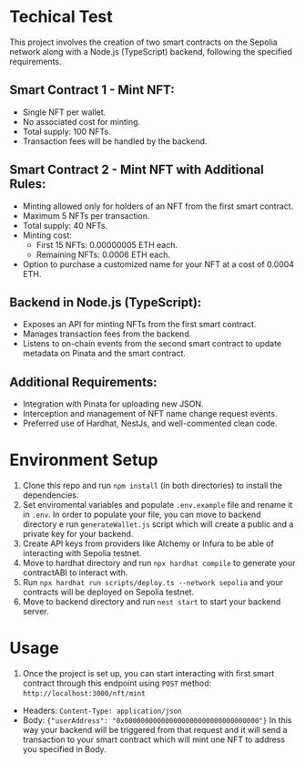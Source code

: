 # Techical Test

This project involves the creation of two smart contracts on the Sepolia network along with a Node.js (TypeScript) backend, following the specified requirements.

## Smart Contract 1 - Mint NFT:

- Single NFT per wallet.
- No associated cost for minting.
- Total supply: 100 NFTs.
- Transaction fees will be handled by the backend.

## Smart Contract 2 - Mint NFT with Additional Rules:

- Minting allowed only for holders of an NFT from the first smart contract.
- Maximum 5 NFTs per transaction.
- Total supply: 40 NFTs.
- Minting cost:
  - First 15 NFTs: 0.00000005 ETH each.
  - Remaining NFTs: 0.0006 ETH each.
- Option to purchase a customized name for your NFT at a cost of 0.0004 ETH.

## Backend in Node.js (TypeScript):

- Exposes an API for minting NFTs from the first smart contract.
- Manages transaction fees from the backend.
- Listens to on-chain events from the second smart contract to update metadata on Pinata and the smart contract.

## Additional Requirements:

- Integration with Pinata for uploading new JSON.
- Interception and management of NFT name change request events.
- Preferred use of Hardhat, NestJs, and well-commented clean code.

# Environment Setup

1. Clone this repo and run `npm install` (in both directories) to install the dependencies. 
2. Set enviromental variables and populate `.env.example` file and rename it in `.env`. In order to populate your file, you can move to backend directory e run `generateWallet.js` script which will create a public and a private key for your backend. 
3. Create API keys from providers like Alchemy or Infura to be able of interacting with Sepolia testnet.
4. Move to hardhat directory and run `npx hardhat compile` to generate your contractABI to interact with.
5. Run `npx hardhat run scripts/deploy.ts --network sepolia` and your contracts will be deployed on Sepolia testnet.
6. Move to backend directory and run `nest start` to start your backend server.

# Usage

1. Once the project is set up, you can start interacting with first smart contract through this endpoint using `POST` method: `http://localhost:3000/nft/mint`
- Headers: `Content-Type: application/json`
- Body: `{"userAddress": "0x000000000000000000000000000000000"}`
In this way your backend will be triggered from that request and it will send a transaction to your smart contract which will mint one NFT to address you specified in Body.